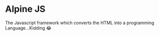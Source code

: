 # Alpine JS

The Javascript framework which converts the HTML into a programming Language...Kidding 😂
